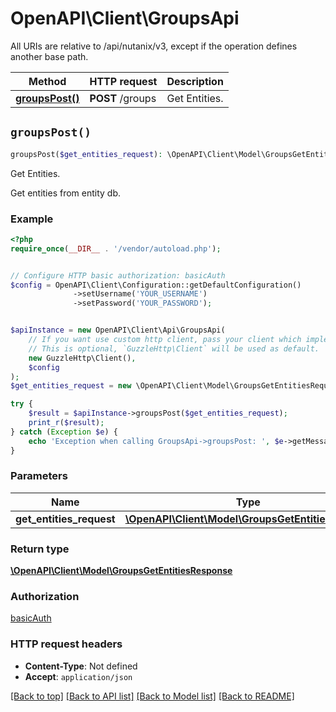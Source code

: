 # OpenAPI\Client\GroupsApi

All URIs are relative to /api/nutanix/v3, except if the operation defines another base path.

| Method | HTTP request | Description |
| ------------- | ------------- | ------------- |
| [**groupsPost()**](GroupsApi.md#groupsPost) | **POST** /groups | Get Entities. |


## `groupsPost()`

```php
groupsPost($get_entities_request): \OpenAPI\Client\Model\GroupsGetEntitiesResponse
```

Get Entities.

Get entities from entity db.

### Example

```php
<?php
require_once(__DIR__ . '/vendor/autoload.php');


// Configure HTTP basic authorization: basicAuth
$config = OpenAPI\Client\Configuration::getDefaultConfiguration()
              ->setUsername('YOUR_USERNAME')
              ->setPassword('YOUR_PASSWORD');


$apiInstance = new OpenAPI\Client\Api\GroupsApi(
    // If you want use custom http client, pass your client which implements `GuzzleHttp\ClientInterface`.
    // This is optional, `GuzzleHttp\Client` will be used as default.
    new GuzzleHttp\Client(),
    $config
);
$get_entities_request = new \OpenAPI\Client\Model\GroupsGetEntitiesRequest(); // \OpenAPI\Client\Model\GroupsGetEntitiesRequest

try {
    $result = $apiInstance->groupsPost($get_entities_request);
    print_r($result);
} catch (Exception $e) {
    echo 'Exception when calling GroupsApi->groupsPost: ', $e->getMessage(), PHP_EOL;
}
```

### Parameters

| Name | Type | Description  | Notes |
| ------------- | ------------- | ------------- | ------------- |
| **get_entities_request** | [**\OpenAPI\Client\Model\GroupsGetEntitiesRequest**](../Model/GroupsGetEntitiesRequest.md)|  | |

### Return type

[**\OpenAPI\Client\Model\GroupsGetEntitiesResponse**](../Model/GroupsGetEntitiesResponse.md)

### Authorization

[basicAuth](../../README.md#basicAuth)

### HTTP request headers

- **Content-Type**: Not defined
- **Accept**: `application/json`

[[Back to top]](#) [[Back to API list]](../../README.md#endpoints)
[[Back to Model list]](../../README.md#models)
[[Back to README]](../../README.md)
